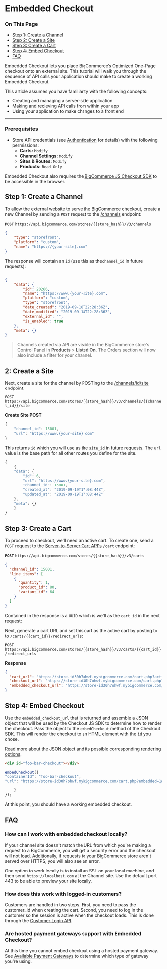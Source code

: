 # Embedded Checkout

<div class="otp" id="no-index">

### On This Page

- [Step 1: Create a Channel](#step-1-create-a-channel)
- [Step 2: Create a Site](#2-create-a-site)
- [Step 3: Create a Cart](#step-3-create-a-cart)
- [Step 4: Embed Checkout](#step-4-embed-checkout)
- [FAQ](#faq)

</div>

Embedded Checkout lets you place BigCommerce’s Optimized One-Page checkout onto an external site. This tutorial will walk you through the sequence of API calls your application should make to create a working Embedded Checkout. 

This article assumes you have familiarity with the following concepts:

* Creating and managing a server-side application
* Making and recieving API calls from within your app
* Using your application to make changes to a front end

---

### Prerequisites

* Store API credentials (see [Authentication](https://developer.bigcommerce.com/api-docs/getting-started/authentication#authentication_getting-api-credentials) for details) with the following permissions:
	- **Carts:** `Modify`
	- **Channel Settings:** `Modify`
	- **Sites & Routes:** `Modify`
	- **Products:** `Read Only`

Embedded Checkout also requires the [BigCommerce JS Checkout SDK](https://github.com/bigcommerce/checkout-sdk-js) to be accessible in the browser.

<a id="step-1-create-channel"></a>

## Step 1: Create a Channel

To allow the external website to serve the BigCommerce checkout, create a new Channel by sending a `POST` request to the [/channels](https://developer.bigcommerce.com/api-reference/cart-checkout/channels-listings-api/channels/createchannel) endpoint:

**`POST`** `https://api.bigcommerce.com/stores/{{store_hash}}/V3/channels`

```json
{
    "type": "storefront",
    "platform": "custom",
    "name": "https://{your-site}.com"
}
```

The response will contain an `id` (use this as the`channel_id` in future requests):
	
```json

{
    "data": {
        "id": 20266,
        "name": "https://www.{your-site}.com",
        "platform": "custom",
        "type": "storefront",
        "date_created": "2019-09-18T22:28:36Z",
        "date_modified": "2019-09-18T22:28:36Z",
        "external_id": "",
        "is_enabled": true
    },
    "meta": {}
}
```
<div class="HubBlock--callout">
<div class="CalloutBlock--info">
<div class="HubBlock-content">
    
<!-- theme:  -->
> Channels created via API are visible in the BigCommerce store's Control Panel in **Products** > **Listed On**. The Orders section will now also include a filter for your channel.

</div>
</div>
</div>

<a id="step-2-create-site"></a>

## 2: Create a Site

Next, create a site for the channel by POSTing to the [/channels/id/site endpoint](https://developer.bigcommerce.com/api-reference/cart-checkout/sites-routes-api/sites/post-channel-site):

*`POST`* `https://api.bigcommerce.com/stores/{{store_hash}}/v3/channels/{{channel_id}}/site`

<!--
title: "POST to Channels"
subtitle: ""
lineNumbers: true
-->

**Create Site POST**

```js
{
    "channel_id": 15001,
    "url": "https://www.{your-site}.com"
}
```

This returns `id` which you will use as the `site_id` in future requests. The `url` value is the base path for all other routes you define for the site.

```js
{
    {
    "data": {
        "id": 6,
        "url": "https://www.{your-site}.com",
        "channel_id": 15001,
        "created_at": "2019-09-19T17:08:44Z",
        "updated_at": "2019-09-19T17:08:44Z"
    },
    "meta": {}
    }
}
```


<a id="step-3-create-a-cart"></a>

## Step 3: Create a Cart

To proceed to checkout, we'll need an active cart. To create one, send a `POST` request to the [Server-to-Server Cart API's](https://developer.bigcommerce.com/api-reference/cart-checkout/server-server-cart-api)  `/cart` endpoint: 

**`POST`**  `https://api.bigcommerce.com/stores/{{store_hash}}/v3/carts`

```json
{
  "channel_id": 15001,
  "line_items": [
    {
      "quantity": 1,
      "product_id": 80,
      "variant_id": 64
    }
  ]
}
```

Contained in the response is a `UUID` which is we'll as the `cart_id` in the next request: 
	
Next, generate a cart URL and set this cart as the active cart by posting to  to `/carts/{{cart_id}}/redirect_urls`:

**`POST`** `https://api.bigcommerce.com/stores/{{store_hash}}/v3/carts/{{cart_id}}/redirect_urls`
	
**Response**

```json
{
  "cart_url": "https://store-id30h7ohwf.mybigcommerce.com/cart.php?action=load&id=bc218c65-7a32-4ab7-8082-68730c074d02&token=aa958e2b7922035bf3339215d95d145ebd9193deb36ae847caa780aa2e003e4b",
  "checkout_url": "https://store-id30h7ohwf.mybigcommerce.com/cart.php?action=loadInCheckout&id=bc218c65-7a32-4ab7-8082-68730c074d02&token=aa958e2b7922035bf3339215d95d145ebd9193deb36ae847caa780aa2e003e4b",
  "embedded_checkout_url": "https://store-id30h7ohwf.mybigcommerce.com/cart.php?embedded=1&action=loadInCheckout&id=bc218c65-7a32-4ab7-8082-68730c074d02&token=aa958e2b7922035bf3339215d95d145ebd9193deb36ae847caa780aa2e003e4b"
}
```
<a id="#step-4-embed-checkout"></a>

## Step 4: Embed Checkout

Use the `embedded_checkout_url` that is returned and assemble a JSON object that will be used by the Checkout JS SDK to determine how to render the checkout. Pass the object to the `embedCheckout` method of the Checkout SDK. This will render the checkout to an HTML element with the `id` you chose.

Read more about the [JSON object](https://github.com/bigcommerce/checkout-sdk-js/blob/master/docs/README.md#embedcheckout) and its possible corresponding [rendering options](https://github.com/bigcommerce/checkout-sdk-js/blob/master/docs/interfaces/embeddedcheckoutoptions.md).


```html
<div id="foo-bar-checkout"></div>
```

```js
embedCheckout({
"containerId": "foo-bar-checkout",
"url": "https://store-id30h7ohwf.mybigcommerce.com/cart.php?embedded=1&action=loadInCheckout&id=bc218c65-7a32-4ab7-8082-68730c074d02&token=aa958e2b7922035bf3339215d95d145ebd9193deb36ae847caa780aa2e003e4b",

    }
});

```

At this point, you should have a working embedded checkout. 

## FAQ

### How can I work with embedded checkout locally?

If your channel site doesn't match the URL from which you're making a request to a BigCommerce, you will get a security error and the checkout will not load. Additionally, if requests to your BigCommerce store aren't served over HTTPS, you will also see an error.

One option to work locally is to install an SSL on your local machine, and then send `https://localhost.com` at the Channel site. Use the default port 443 to be able to preview your site locally.

### How does this work with logged-in customers?

Customers are handled in two steps. First, you need to pass the customer_id when creating the cart. Second, you need to log in the customer so the session is active when the checkout loads. This is done through the [Customer Login API](https://developer.bigcommerce.com/api-docs/customers/customer-login-api).

### Are hosted payment gateways support with Embedded Checkout?
At this time you cannot embed checkout using a hosted payment gateway. See [Available Payment Gateways](https://support.bigcommerce.com/s/article/Available-Payment-Gateways#all-available) to determine which type of gateway you're using.